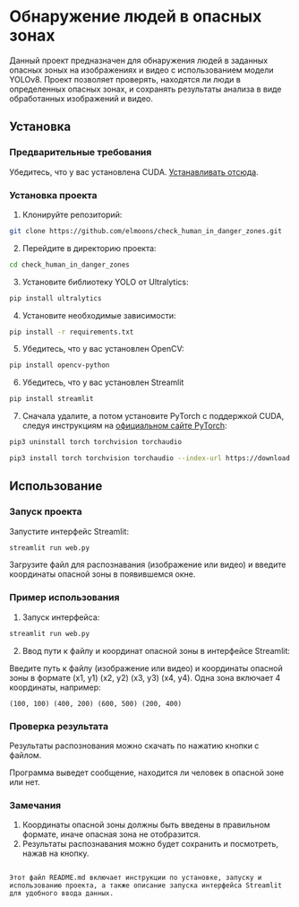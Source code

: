 # Обнаружение людей в опасных зонах

Данный проект предназначен для обнаружения людей в заданных опасных зоных на изображениях и видео с использованием модели YOLOv8. Проект позволяет проверять, находятся ли люди в определенных опасных зонах, и сохранять результаты анализа в виде обработанных изображений и видео.

## Установка

### Предварительные требования

Убедитесь, что у вас установлена CUDA. [Устанавливать отсюда](https://developer.nvidia.com/cuda-11-8-0-download-archive).

### Установка проекта

1. Клонируйте репозиторий:

```bash
git clone https://github.com/elmoons/check_human_in_danger_zones.git
```

2. Перейдите в директорию проекта:

```bash
cd check_human_in_danger_zones
```

3. Установите библиотеку YOLO от Ultralytics:

```bash
pip install ultralytics
```

4. Установите необходимые зависимости:

```bash
pip install -r requirements.txt
```

5. Убедитесь, что у вас установлен OpenCV:

```bash
pip install opencv-python
```

6. Убедитесь, что у вас установлен Streamlit

```bash
pip install streamlit
```
7. Сначала удалите, а потом установите PyTorch с поддержкой CUDA, следуя инструкциям на [официальном сайте PyTorch](https://pytorch.org/get-started/locally/):

```bash
pip3 uninstall torch torchvision torchaudio 
```

 ```bash
pip3 install torch torchvision torchaudio --index-url https://download.pytorch.org/whl/cu118
```


## Использование

### Запуск проекта

Запустите интерфейс Streamlit:

```bash
streamlit run web.py
```

Загрузите файл для распознавания (изображение или видео) и введите координаты опасной зоны в появившемся окне.

### Пример использования

1. Запуск интерфейса:

```bash
streamlit run web.py
```

2. Ввод пути к файлу и координат опасной зоны в интерфейсе Streamlit:

Введите путь к файлу (изображение или видео) и координаты опасной зоны в формате (x1, y1) (x2, y2) (x3, y3) (x4, y4). Одна зона включает 4 координаты, например:

```plaintext
(100, 100) (400, 200) (600, 500) (200, 400)
```

### Проверка результата

Результаты распознования можно скачать по нажатию кнопки с файлом.

Программа выведет сообщение, находится ли человек в опасной зоне или нет.

### Замечания
1. Координаты опасной зоны должны быть введены в правильном формате, иначе опасная зона не отобразится.
2. Результаты распознавания можно будет сохранить и посмотреть, нажав на кнопку.

```

Этот файл README.md включает инструкции по установке, запуску и использованию проекта, а также описание запуска интерфейса Streamlit для удобного ввода данных.
